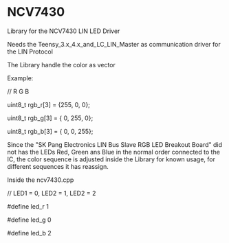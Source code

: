 # NCV7430
Library for the NCV7430 LIN LED Driver

Needs the Teensy_3.x_4.x_and_LC_LIN_Master as communication driver for the LIN Protocol

The Library handle the color as vector

Example:

//                  R    G    B

uint8_t rgb_r[3] = {255,   0,   0};

uint8_t rgb_g[3] = {  0, 255,   0};

uint8_t rgb_b[3] = {  0,   0, 255};

Since the "SK Pang Electronics LIN Bus Slave RGB LED Breakout Board" did not has the LEDs Red, Green ans Blue in the normal order connected to the IC,
the color sequence is adjusted inside the Library for known usage, for different sequences it has reassign.

Inside the ncv7430.cpp

// LED1 = 0, LED2 = 1, LED2 = 2

#define led_r 1

#define led_g 0

#define led_b 2
